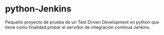 # python-Jenkins
Pequeño proyecto de prueba de un Test Driven Development en python que tiene como finalidad probar el servidor de integración continua Jenkins.

